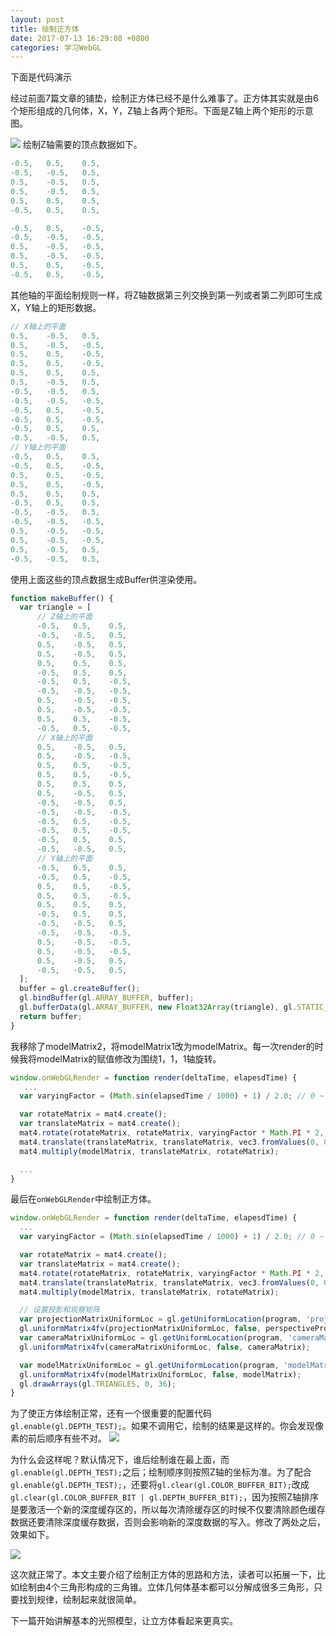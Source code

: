 ```yaml
---
layout: post
title: 绘制正方体
date: 2017-07-13 16:29:08 +0800
categories: 学习WebGL
---
```


下面是代码演示
<script async src="//jsrun.net/4EYKp/embed/all/dark/"></script>

经过前面7篇文章的铺垫，绘制正方体已经不是什么难事了。正方体其实就是由6个矩形组成的几何体，X，Y，Z轴上各两个矩形。下面是Z轴上两个矩形的示意图。

![](http://upload-images.jianshu.io/upload_images/2949750-d5261de03a27e4db.png?imageMogr2/auto-orient/strip%7CimageView2/2/w/1240)
绘制Z轴需要的顶点数据如下。
```javascript
-0.5,   0.5,    0.5,  
-0.5,   -0.5,   0.5, 
0.5,    -0.5,   0.5, 
0.5,    -0.5,   0.5,  
0.5,    0.5,    0.5,   
-0.5,   0.5,    0.5, 

-0.5,   0.5,    -0.5, 
-0.5,   -0.5,   -0.5,
0.5,    -0.5,   -0.5,
0.5,    -0.5,   -0.5, 
0.5,    0.5,    -0.5,  
-0.5,   0.5,    -0.5,
```
其他轴的平面绘制规则一样，将Z轴数据第三列交换到第一列或者第二列即可生成X，Y轴上的矩形数据。
```javascript
// X轴上的平面
0.5,    -0.5,   0.5,
0.5,    -0.5,   -0.5,
0.5,    0.5,    -0.5,
0.5,    0.5,    -0.5,
0.5,    0.5,    0.5,
0.5,    -0.5,   0.5,
-0.5,   -0.5,   0.5,
-0.5,   -0.5,   -0.5,
-0.5,   0.5,    -0.5,
-0.5,   0.5,    -0.5,
-0.5,   0.5,    0.5,
-0.5,   -0.5,   0.5,
// Y轴上的平面
-0.5,   0.5,    0.5,  
-0.5,   0.5,    -0.5,  
0.5,    0.5,    -0.5,  
0.5,    0.5,    -0.5,  
0.5,    0.5,    0.5,  
-0.5,   0.5,    0.5,  
-0.5,   -0.5,   0.5,
-0.5,   -0.5,   -0.5,
0.5,    -0.5,   -0.5,
0.5,    -0.5,   -0.5,
0.5,    -0.5,   0.5,
-0.5,   -0.5,   0.5,
```
使用上面这些的顶点数据生成Buffer供渲染使用。
```javascript
function makeBuffer() {
  var triangle = [
      // Z轴上的平面
      -0.5,   0.5,    0.5,  
      -0.5,   -0.5,   0.5, 
      0.5,    -0.5,   0.5, 
      0.5,    -0.5,   0.5,  
      0.5,    0.5,    0.5,   
      -0.5,   0.5,    0.5, 
      -0.5,   0.5,    -0.5, 
      -0.5,   -0.5,   -0.5,
      0.5,    -0.5,   -0.5,
      0.5,    -0.5,   -0.5, 
      0.5,    0.5,    -0.5,  
      -0.5,   0.5,    -0.5,
      // X轴上的平面
      0.5,    -0.5,   0.5,
      0.5,    -0.5,   -0.5,
      0.5,    0.5,    -0.5,
      0.5,    0.5,    -0.5,
      0.5,    0.5,    0.5,
      0.5,    -0.5,   0.5,
      -0.5,   -0.5,   0.5,
      -0.5,   -0.5,   -0.5,
      -0.5,   0.5,    -0.5,
      -0.5,   0.5,    -0.5,
      -0.5,   0.5,    0.5,
      -0.5,   -0.5,   0.5,
      // Y轴上的平面
      -0.5,   0.5,    0.5,  
      -0.5,   0.5,    -0.5,  
      0.5,    0.5,    -0.5,  
      0.5,    0.5,    -0.5,  
      0.5,    0.5,    0.5,  
      -0.5,   0.5,    0.5,  
      -0.5,   -0.5,   0.5,
      -0.5,   -0.5,   -0.5,
      0.5,    -0.5,   -0.5,
      0.5,    -0.5,   -0.5,
      0.5,    -0.5,   0.5,
      -0.5,   -0.5,   0.5,
  ];
  buffer = gl.createBuffer();
  gl.bindBuffer(gl.ARRAY_BUFFER, buffer);
  gl.bufferData(gl.ARRAY_BUFFER, new Float32Array(triangle), gl.STATIC_DRAW);
  return buffer;
}
```

我移除了modelMatrix2，将modelMatrix1改为modelMatrix。每一次render的时候我将modelMatrix的赋值修改为围绕1，1，1轴旋转。
```javascript
window.onWebGLRender = function render(deltaTime, elapesdTime) {
   ...
  var varyingFactor = (Math.sin(elapsedTime / 1000) + 1) / 2.0; // 0 ~ 1

  var rotateMatrix = mat4.create();
  var translateMatrix = mat4.create();
  mat4.rotate(rotateMatrix, rotateMatrix, varyingFactor * Math.PI * 2, vec3.fromValues(1, 1, 1));
  mat4.translate(translateMatrix, translateMatrix, vec3.fromValues(0, 0, -0.5));
  mat4.multiply(modelMatrix, translateMatrix, rotateMatrix);

  ...
}
```

最后在`onWebGLRender`中绘制正方体。
```javascript
window.onWebGLRender = function render(deltaTime, elapesdTime) {
  ...
  var varyingFactor = (Math.sin(elapsedTime / 1000) + 1) / 2.0; // 0 ~ 1

  var rotateMatrix = mat4.create();
  var translateMatrix = mat4.create();
  mat4.rotate(rotateMatrix, rotateMatrix, varyingFactor * Math.PI * 2, vec3.fromValues(1, 1, 1));
  mat4.translate(translateMatrix, translateMatrix, vec3.fromValues(0, 0, -0.5));
  mat4.multiply(modelMatrix, translateMatrix, rotateMatrix);

  // 设置投影和观察矩阵
  var projectionMatrixUniformLoc = gl.getUniformLocation(program, 'projectionMatrix');
  gl.uniformMatrix4fv(projectionMatrixUniformLoc, false, perspectiveProjectionMatrix);
  var cameraMatrixUniformLoc = gl.getUniformLocation(program, 'cameraMatrix');
  gl.uniformMatrix4fv(cameraMatrixUniformLoc, false, cameraMatrix);

  var modelMatrixUniformLoc = gl.getUniformLocation(program, 'modelMatrix');
  gl.uniformMatrix4fv(modelMatrixUniformLoc, false, modelMatrix);
  gl.drawArrays(gl.TRIANGLES, 0, 36);
}
```

为了使正方体绘制正常，还有一个很重要的配置代码`gl.enable(gl.DEPTH_TEST);`。如果不调用它，绘制的结果是这样的。你会发现像素的前后顺序有些不对。
![](http://upload-images.jianshu.io/upload_images/2949750-ae37d133e6c879a1.png?imageMogr2/auto-orient/strip%7CimageView2/2/w/1240)

为什么会这样呢？默认情况下，谁后绘制谁在最上面，而`gl.enable(gl.DEPTH_TEST);`之后；绘制顺序则按照Z轴的坐标为准。为了配合`gl.enable(gl.DEPTH_TEST);`，还要将`gl.clear(gl.COLOR_BUFFER_BIT);`改成`gl.clear(gl.COLOR_BUFFER_BIT | gl.DEPTH_BUFFER_BIT);`，因为按照Z轴排序是要激活一个新的深度缓存区的，所以每次清除缓存区的时候不仅要清除颜色缓存数据还要清除深度缓存数据，否则会影响新的深度数据的写入。修改了两处之后，效果如下。

![](http://upload-images.jianshu.io/upload_images/2949750-adab807cb59e57b7.png?imageMogr2/auto-orient/strip%7CimageView2/2/w/1240)

这次就正常了。本文主要介绍了绘制正方体的思路和方法，读者可以拓展一下，比如绘制由4个三角形构成的三角锥。立体几何体基本都可以分解成很多三角形，只要找到规律，绘制起来就很简单。

下一篇开始讲解基本的光照模型，让立方体看起来更真实。
